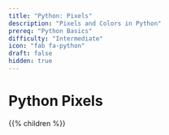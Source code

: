 ```yaml
---
title: "Python: Pixels"
description: "Pixels and Colors in Python"
prereq: "Python Basics"
difficulty: "Intermediate"
icon: "fab fa-python"
draft: false
hidden: true
---
```


# Python Pixels
{{% children %}}
